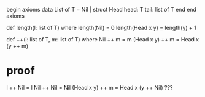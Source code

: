 begin axioms
    data List of T =
        Nil |
        struct Head
            head: T
            tail: list of T
        end
end axioms

def length(l: list of T) where
    length(Nil) = 0
    length(Head x y) = length(y) + 1

def ++(l: list of T, m: list of T) where
    Nil ++ m = m
    (Head x y) ++ m = Head x (y ++ m)

proof
=====

l ++ Nil = l
    Nil ++ Nil = Nil
    (Head x y) ++ m = Head x (y ++ Nil) ???